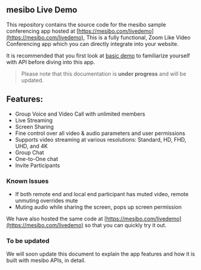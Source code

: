 ## mesibo Live Demo 

This repository contains the source code for the mesibo sample conferencing app hosted at [https://mesibo.com/livedemo](https://mesibo.com/livedemo), This is a fully functional, Zoom Like Video Conferencing app which you can directly integrate into your website.

It is recommended that you first look at [basic demo](https://github.com/mesibo/conferencing/tree/master/basic-demo) to familiarize yourself with API before diving into this app.

> Please note that this documentation is **under progress** and will be updated. 

## Features:
- Group Voice and Video Call with unlimited members
- Live Streaming
- Screen Sharing
- Fine control over all video & audio parameters and user permissions
- Supports video streaming at various resolutions: Standard, HD, FHD, UHD, and 4K
- Group Chat
- One-to-One chat
- Invite Participants

### Known Issues
- If both remote end and local end participant has muted video, remote unmuting overrides mute 
- Muting audio while sharing the screen, pops up screen permission

We have also hosted the same code at [https://mesibo.com/livedemo](https://mesibo.com/livedemo) so that you can quickly try it out. 


### To be updated
We will soon update this document to explain the app features and how it is built with mesibo APIs, in detail.  


